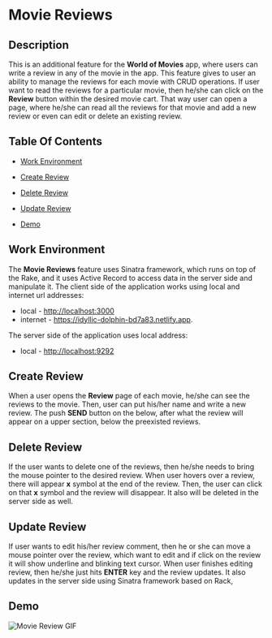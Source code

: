 # Movie Reviews 

## Description  

This is an additional feature for the **World of Movies** app, where users can write a review in any of the movie in the app. This feature gives to user an ability to manage the reviews for each movie with CRUD operations. If user want to read the reviews for a particular movie, then he/she can click on the **Review** button within the desired movie cart. That way user can open a page, where he/she can read all the reviews for that movie and add a new review or even can edit or delete an existing review.   

## Table Of Contents 

- [Work Environment](#work-environment)

- [Create Review](#create-review)

- [Delete Review](#delete-review)

- [Update Review](#update-review)

- [Demo](#demo)
  

## Work Environment  

The **Movie Reviews** feature uses Sinatra framework, which runs on top of the Rake, and it uses Active Record to access data in the server side and manipulate it.
The client side of the application works using local and internet url addresses:
- local - <http://localhost:3000>  
- internet - <https://idyllic-dolphin-bd7a83.netlify.app>. 

The server side of the application uses local address: 
- local - <http://localhost:9292>   

## Create Review  

When a user opens the **Review** page of each movie, he/she can see the reviews to the movie.  Then, user can put his/her name and write a new review. The push **SEND** button on the below, after what the review will appear on a upper section, below the preexisted reviews. 

## Delete Review  

If the user wants to delete one of the reviews, then he/she needs to bring the mouse pointer to the desired review. When user hovers over a review, there will appear **x** symbol at the end of the review. Then, the user can click on that **x** symbol and the review will disappear. It also will be deleted in the server side as well.

## Update Review 

If user wants to edit his/her review comment, then he or she can move a mouse pointer over the review, which want to edit and if click on the review it will show underline and blinking text cursor. When user finishes editing review, then he/she just hits **ENTER** key and the review updates. It also updates in the server side using Sinatra framework based on Rack,   

## Demo  
![Movie Review GIF](https://user-images.githubusercontent.com/33409864/222945314-1e74b6d5-1711-41ce-a27a-8c107ea02a7e.gif)
